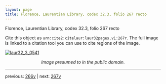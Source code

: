 ```yaml
---
layout: page
title: Florence, Laurentian Library, codex 32.3, folio 267 recto
---
```


Florence, Laurentian Library, codex 32.3, folio 267 recto

Cite this object as `urn:cite2:citelaur:laur32pages.v1:267r`.  The full image is linked to a citation tool you can use to cite regions of the image.

[![laur32_3_0541](http://www.homermultitext.org/iipsrv?IIIF=/project/homer/pyramidal/deepzoom/citelaur/laur32imgs/v1/laur32_3_0541.tif/full/800,/0/default.jpg)](http://www.homermultitext.org/ict2/?urn=urn:cite2:citelaur:laur32imgs.v1:laur32_3_0541) 

<p style="text-align: center; font-style: italic;">Image presumed to in the public domain.</p>

---

previous: [266v](../266v/) | next: [267v](../267v/)